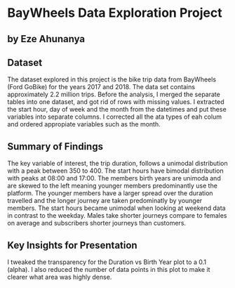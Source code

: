 # BayWheels Data Exploration Project
## by Eze Ahunanya


## Dataset

The dataset explored in this project is the bike trip data from BayWheels (Ford GoBike) for the years 2017 and 2018. The data set contains approximately 2.2 million trips. Before the analysis, I merged the separate tables into one dataset, and got rid of rows with missing values. I extracted the start hour, day of week and the month from the datetimes and put these variables into separate columns. I corrected all the ata types of eah colum and ordered appropiate variables such as the month.


## Summary of Findings


The key variable of interest, the trip duration, follows a unimodal distribution with a peak between 350 to 400. The start hours have  bimodal distribution with peaks at 08:00 and 17:00. The members birth years are unimoda and are skewed to the left meaning younger members predominantly use the platform. The younger members have a larger spread over the duration travelled and the longer journey are taken predominatly by younger members. The start hours became unimodal when looking at weekend data in contrast to the weekday. Males take shorter journeys compare to females on average and subscribers shorter journeys than customers.


## Key Insights for Presentation

I tweaked the transparency for the Duration vs Birth Year plot to a 0.1 (alpha). I also reduced the number of data points in this plot to make it clearer what area was highly dense. 
